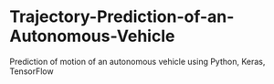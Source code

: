 # Trajectory-Prediction-of-an-Autonomous-Vehicle
Prediction of motion of an autonomous vehicle using Python, Keras, TensorFlow
